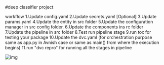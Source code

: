 #deep classifier project

workflow
1.Update config.yaml
2.Update secrets.yaml [Optional]
3.Update params.yaml
4.Update the entity in src folder
5.Update the configuration manager in src config folder.
6.Update the components ins rc folder
7.Update the pipeline in src folder
8.Test run pipeline stage
9.run tox for testing your package
10.Update the dvc.yaml (for orchestration purpose same as app.py in Avnish case or same as main() from where the execution begins)
11.run "dvc repro" for running all the stages in pipeline

![img](https://raw.githubusercontent.com/c17hawke/FSDS_NOV_deepCNNClassifier/main/docs/images/Data%20Ingestion%402x%20(1).png)


